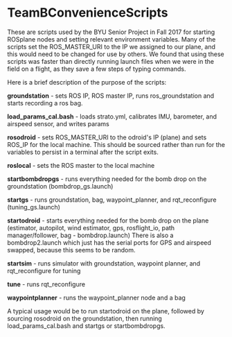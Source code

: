 # TeamBConvenienceScripts

These are scripts used by the BYU Senior Project in Fall 2017 for starting ROSplane nodes and setting relevant environment variables. Many of the scripts set the ROS_MASTER_URI to the IP we assigned to our plane, and this would need to be changed for use by others. We found that using these scripts was faster than directly running launch files when we were in the field on a flight, as they save a few steps of typing commands.

Here is a brief description of the purpose of the scripts:

<b>groundstation</b> - sets ROS IP, ROS master IP, runs ros_groundstation and starts recording a ros bag.

<b>load_params_cal.bash</b> - loads strato.yml, calibrates IMU, barometer, and airspeed sensor, and writes params

<b>rosodroid</b> - sets ROS_MASTER_URI to the odroid's IP (plane) and sets ROS_IP for the local machine. This should be sourced rather than run for the variables to persist in a terminal after the script exits.

<b>roslocal</b> - sets the ROS master to the local machine

<b>startbombdropgs</b> - runs everything needed for the bomb drop on the groundstation (bombdrop_gs.launch)

<b>startgs</b> - runs groundstation, bag, waypoint_planner, and rqt_reconfigure (tuning_gs.launch)

<b>startodroid</b> - starts everything needed for the bomb drop on the plane (estimator, autopilot, wind estimator, gps, rosflight_io, path manager/follower, bag - bombdrop.launch) There is also a bombdrop2.launch which just has the serial ports for GPS and airspeed swapped, because this seems to be random.

<b>startsim</b> - runs simulator with groundstation, waypoint planner, and rqt_reconfigure for tuning

<b>tune</b> - runs rqt_reconfigure

<b>waypointplanner</b> - runs the waypoint_planner node and a bag


A typical usage would be to run startodroid on the plane, followed by sourcing rosodroid on the groundstation, then running load_params_cal.bash and startgs or startbombdropgs.
